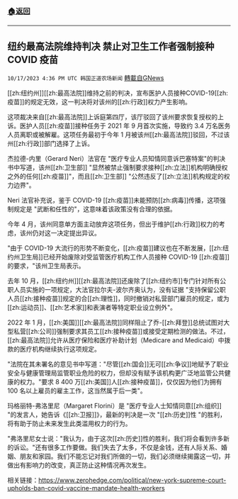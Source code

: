 ###  [:house:返回](README.md)
---


## 纽约最高法院维持判决 禁止对卫生工作者强制接种 COVID 疫苗
`10/17/2023 4:36 PM UTC 韩国正道农场新闻` [轉載自GNews](https://gnews.org/articles/1846015)


  

[[zh:纽约州]][[zh:最高法院]]维持之前的判决，宣布医护人员接种COVID-19[[zh:疫苗]]的规定无效，这一判决将对该州的[[zh:行政]]权力产生影响。

  
  

这项裁决来自[[zh:最高法院]]上诉庭第四厅，该厅驳回了该州要求恢复授权的上诉。医护人员[[zh:疫苗]]接种任务于 2021 年 9 月首次实施，导致约 3.4 万名医务人员离职或被解雇。这项任务最初于今年 1 月被该州[[zh:最高法院]]驳回，不过该州[[zh:行政]]部门选择了上诉。

  
  

杰拉德-内里（Gerard Neri）法官在 "医疗专业人员知情同意诉巴塞特案"的判决书中写道，该州[[zh:卫生部]] "显然被禁止强制要求接种[[zh:立法]]机构明确授权之外的任何[[zh:疫苗]]"，而且[[zh:卫生部]] "公然违反了[[zh:立法]]机构规定的权力边界"。

  
  

Neri 法官补充说，鉴于 COVID-19 [[zh:疫苗]]未能预防[[zh:病毒]]传播，这项强制规定是 "武断和任性的"，这意味着该政策没有合理的依据。

  
  

今年 4 月，该州同意单方面主动放弃这项任务，但出于维护[[zh:行政]]权力的考虑，该州仍对这一决定提出异议。

  
  

"由于 COVID-19 大流行的形势不断变化，[[zh:疫苗]]建议也在不断发展，[[zh:纽约州卫生局]]已经开始废除对受监管医疗机构工作人员接种 COVID-19 [[zh:疫苗]]的要求，"该州卫生局表示。

  
  

去年 10 月，[[zh:纽约州]][[zh:最高法院]]还废除了[[zh:纽约市]]专门针对所有公职人员实施的一项规定，大法官拉尔夫-波尔齐奥认为，没有证据 "支持保留公职人员[[zh:接种疫苗]]规定的合[[zh:理性]]，同时撤销对私营部门雇员的规定，或为[[zh:运动员]]、[[zh:艺术家]]和表演者等特定职业设立例外"。

  

2022 年 1 月，[[zh:美国]][[zh:最高法院]]同样阻止了乔-[[zh:拜登]]总统试图对大型私营[[zh:公司]]强制要求其员工[[zh:接种疫苗]]或接受定期检测的做法。不过，[[zh:最高法院]]允许从医疗保险和医疗补助计划（Medicare and Medicaid）中拨款的医疗机构继续执行这项规定。

  
  

"法院在其未署名的意见书中写道："尽管[[zh:国会]]无可[[zh:争议]]地赋予了职业安全与健康管理局监管职业危险的权力，但却没有赋予该机构更广泛地监管公共健康的权力。"要求 8 400 万[[zh:美国]]人[[zh:接种疫苗]]，仅仅因为他们为拥有 100 名以上雇员的雇主工作，这当然属于后一类"。

  
  

玛格丽特-弗洛里尼（Margaret Florini）是 "医疗专业人士知情同意[[zh:组织]] "的发言人，她告诉《[[zh:卫报]]》，最新的判决是一次 "[[zh:历史]]性 "的胜利，将有助于防止未来发生此类滥用权力的行为。

  
  

"弗洛里尼女士说："我认为，由于这次[[zh:历史]]性的胜利，我们将会看到许多新的诉讼。"还有很多工作要做。我们失去了太多，不仅是金钱，还有人际关系、婚姻、朋友和家园。我们不能忘记对我们所做的一切，我们必须继续揭露这一切，并做出有影响力的改变，真正防止这种情况再次发生。

  
  

相关链接：https://www.zerohedge.com/political/new-york-supreme-court-upholds-ban-covid-vaccine-mandate-health-workers
